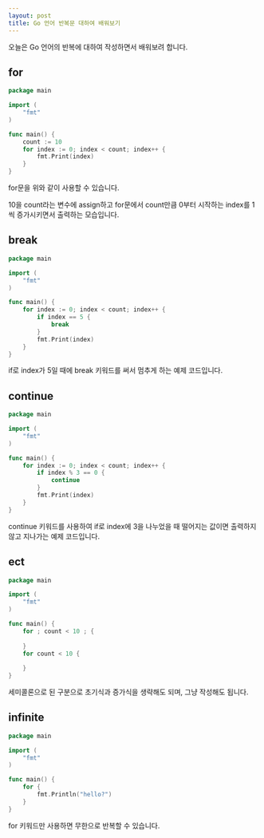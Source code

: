 ```yaml
---
layout: post
title: Go 언어 반복문 대하여 배워보기
---
```


오늘은 Go 언어의 반복에 대하여 작성하면서 배워보려 합니다.

## for

```go
package main

import (
	"fmt"
)

func main() {
	count := 10
	for index := 0; index < count; index++ {
		fmt.Print(index)
	}
}
```

for문을 위와 같이 사용할 수 있습니다.

10을 count라는 변수에 assign하고 for문에서 count만큼 0부터 시작하는 index를 1씩 증가시키면서 출력하는 모습입니다.

## break

```go
package main

import (
	"fmt"
)

func main() {
	for index := 0; index < count; index++ {
		if index == 5 {
			break
		}
		fmt.Print(index)
	}
}
```

if로 index가 5일 때에 break 키워드를 써서 멈추게 하는 예제 코드입니다.

## continue

```go
package main

import (
	"fmt"
)

func main() {
	for index := 0; index < count; index++ {
		if index % 3 == 0 {
			continue
		}
		fmt.Print(index)
	}
}
```

continue 키워드를 사용하여 if로 index에 3을 나누었을 때 떨어지는 값이면 출력하지않고 지나가는 예제 코드입니다.

## ect

```go
package main

import (
	"fmt"
)

func main() {
	for ; count < 10 ; {
		
	}
	for count < 10 {
		
	}
}
```

세미콜론으로 된 구분으로 초기식과 증가식을 생략해도 되며, 그냥 작성해도 됩니다.

## infinite

```go
package main

import (
	"fmt"
)

func main() {
	for {
		fmt.Println("hello?")
	}
}
```

for 키워드만 사용하면 무한으로 반복할 수 있습니다.